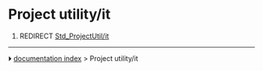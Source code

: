 # Project utility/it
1.  REDIRECT [Std_ProjectUtil/it](Std_ProjectUtil/it.md)



---
⏵ [documentation index](../README.md) > Project utility/it
